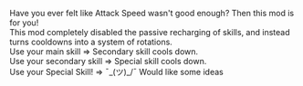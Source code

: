 Have you ever felt like Attack Speed wasn't good enough? Then this mod is for you!  
This mod completely disabled the passive recharging of skills, and instead turns cooldowns into a system of rotations.  
Use your main skill => Secondary skill cools down.  
Use your secondary skill => Special skill cools down.  
Use your Special Skill! => ¯\_(ツ)_/¯ Would like some ideas
